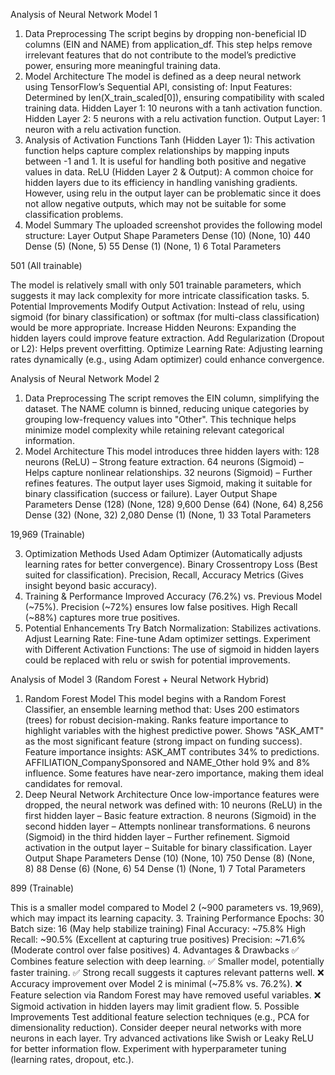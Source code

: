 Analysis of Neural Network Model 1
1. Data Preprocessing
The script begins by dropping non-beneficial ID columns (EIN and NAME) from application_df. This step helps remove irrelevant features that do not contribute to the model’s predictive power, ensuring more meaningful training data.
2. Model Architecture
The model is defined as a deep neural network using TensorFlow’s Sequential API, consisting of:
Input Features: Determined by len(X_train_scaled[0]), ensuring compatibility with scaled training data.
Hidden Layer 1: 10 neurons with a tanh activation function.
Hidden Layer 2: 5 neurons with a relu activation function.
Output Layer: 1 neuron with a relu activation function.
3. Analysis of Activation Functions
Tanh (Hidden Layer 1): This activation function helps capture complex relationships by mapping inputs between -1 and 1. It is useful for handling both positive and negative values in data.
ReLU (Hidden Layer 2 & Output): A common choice for hidden layers due to its efficiency in handling vanishing gradients. However, using relu in the output layer can be problematic since it does not allow negative outputs, which may not be suitable for some classification problems.
4. Model Summary
The uploaded screenshot provides the following model structure:
Layer
Output Shape
Parameters
Dense (10)
(None, 10)
440
Dense (5)
(None, 5)
55
Dense (1)
(None, 1)
6
Total Parameters


501 (All trainable)

The model is relatively small with only 501 trainable parameters, which suggests it may lack complexity for more intricate classification tasks.
5. Potential Improvements
Modify Output Activation: Instead of relu, using sigmoid (for binary classification) or softmax (for multi-class classification) would be more appropriate.
Increase Hidden Neurons: Expanding the hidden layers could improve feature extraction.
Add Regularization (Dropout or L2): Helps prevent overfitting.
Optimize Learning Rate: Adjusting learning rates dynamically (e.g., using Adam optimizer) could enhance convergence.

Analysis of Neural Network Model 2
1. Data Preprocessing
The script removes the EIN column, simplifying the dataset.
The NAME column is binned, reducing unique categories by grouping low-frequency values into "Other". This technique helps minimize model complexity while retaining relevant categorical information.
2. Model Architecture
This model introduces three hidden layers with:
128 neurons (ReLU) – Strong feature extraction.
64 neurons (Sigmoid) – Helps capture nonlinear relationships.
32 neurons (Sigmoid) – Further refines features.
The output layer uses Sigmoid, making it suitable for binary classification (success or failure).
Layer
Output Shape
Parameters
Dense (128)
(None, 128)
9,600
Dense (64)
(None, 64)
8,256
Dense (32)
(None, 32)
2,080
Dense (1)
(None, 1)
33
Total Parameters


19,969 (Trainable)

3. Optimization Methods Used
Adam Optimizer (Automatically adjusts learning rates for better convergence).
Binary Crossentropy Loss (Best suited for classification).
Precision, Recall, Accuracy Metrics (Gives insight beyond basic accuracy).
4. Training & Performance
Improved Accuracy (76.2%) vs. Previous Model (~75%).
Precision (~72%) ensures low false positives.
High Recall (~88%) captures more true positives.
5. Potential Enhancements
Try Batch Normalization: Stabilizes activations.
Adjust Learning Rate: Fine-tune Adam optimizer settings.
Experiment with Different Activation Functions: The use of sigmoid in hidden layers could be replaced with relu or swish for potential improvements.



Analysis of Model 3 (Random Forest + Neural Network Hybrid)
1. Random Forest Model
This model begins with a Random Forest Classifier, an ensemble learning method that:
Uses 200 estimators (trees) for robust decision-making.
Ranks feature importance to highlight variables with the highest predictive power.
Shows "ASK_AMT" as the most significant feature (strong impact on funding success).
Feature importance insights:
ASK_AMT contributes 34% to predictions.
AFFILIATION_CompanySponsored and NAME_Other hold 9% and 8% influence.
Some features have near-zero importance, making them ideal candidates for removal.
2. Deep Neural Network Architecture
Once low-importance features were dropped, the neural network was defined with:
10 neurons (ReLU) in the first hidden layer – Basic feature extraction.
8 neurons (Sigmoid) in the second hidden layer – Attempts nonlinear transformations.
6 neurons (Sigmoid) in the third hidden layer – Further refinement.
Sigmoid activation in the output layer – Suitable for binary classification.
Layer
Output Shape
Parameters
Dense (10)
(None, 10)
750
Dense (8)
(None, 8)
88
Dense (6)
(None, 6)
54
Dense (1)
(None, 1)
7
Total Parameters


899 (Trainable)

This is a smaller model compared to Model 2 (~900 parameters vs. 19,969), which may impact its learning capacity.
3. Training Performance
Epochs: 30
Batch size: 16 (May help stabilize training)
Final Accuracy: ~75.8%
High Recall: ~90.5% (Excellent at capturing true positives)
Precision: ~71.6% (Moderate control over false positives)
4. Advantages & Drawbacks
✅ Combines feature selection with deep learning. ✅ Smaller model, potentially faster training. ✅ Strong recall suggests it captures relevant patterns well. ❌ Accuracy improvement over Model 2 is minimal (~75.8% vs. 76.2%). ❌ Feature selection via Random Forest may have removed useful variables. ❌ Sigmoid activation in hidden layers may limit gradient flow.
5. Possible Improvements
Test additional feature selection techniques (e.g., PCA for dimensionality reduction).
Consider deeper neural networks with more neurons in each layer.
Try advanced activations like Swish or Leaky ReLU for better information flow.
Experiment with hyperparameter tuning (learning rates, dropout, etc.).








